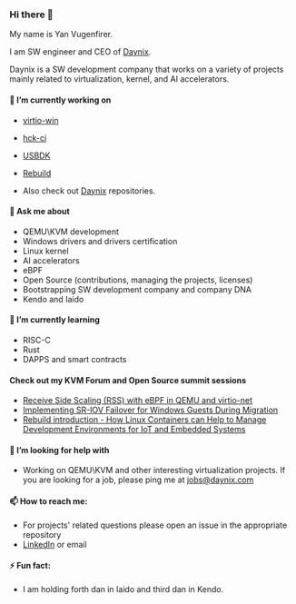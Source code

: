 ### Hi there 👋

My name is Yan Vugenfirer.

I am SW engineer and CEO of [Daynix](https://github.com/daynix/).

Daynix is a SW development company that works on a variety of projects mainly related to virtualization, kernel, and AI accelerators.

#### 🔭 I’m currently working on

* [virtio-win](http://github.com/virtio-win/kvm-guest-drivers-windows/)
* [hck-ci](http://github.com/hck-ci)
* [USBDK](https://github.com/daynix/usbdk)
* [Rebuild](https://github.com/rbld/rebuild/wiki)

* Also check out [Daynix](https://github.com/daynix/) repositories.

#### 💬 Ask me about

* QEMU\KVM development
* Windows drivers and drivers certification
* Linux kernel
* AI accelerators
* eBPF
* Open Source (contributions, managing the projects, licenses)
* Bootstrapping SW development company and company DNA
* Kendo and Iaido

#### 🌱 I’m currently learning

* RISC-C
* Rust
* DAPPS and smart contracts

#### Check out my KVM Forum and Open Source summit sessions

* [Receive Side Scaling (RSS) with eBPF in QEMU and virtio-net](https://www.youtube.com/watch?v=GP6kSs6vCH8)
* [Implementing SR-IOV Failover for Windows Guests During Migration](https://www.youtube.com/watch?v=X4tBkFvqB8s)
* [Rebuild introduction - How Linux Containers can Help to Manage Development Environments for IoT and Embedded Systems](https://www.youtube.com/watch?v=F61MM_uuI5A)

#### 🤔 I’m looking for help with

* Working on QEMU\KVM and other interesting virtualization projects. If you are looking for a job, please ping me at jobs@daynix.com

#### 📫 How to reach me:

* For projects' related questions please open an issue in the appropriate repository
* [LinkedIn](https://www.linkedin.com/in/yanvugenfirer/) or email


#### ⚡ Fun fact:
* I am holding forth dan in Iaido and third dan in Kendo.
